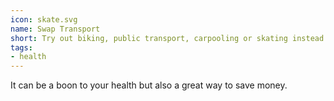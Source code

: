 ```yaml
---
icon: skate.svg
name: Swap Transport
short: Try out biking, public transport, carpooling or skating instead of your usual mode of transport.
tags:
- health
---
```


It can be a boon to your health but also a great way to save money. 